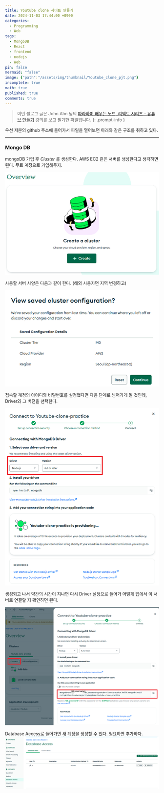 ```yaml
---
title: Youtube clone 사이트 만들기
date: 2024-11-03 17:44:00 +0900
categories:
  - Programming
  - Web
tags:
  - MongoDB
  - React
  - frontend
  - nodejs
  - Web
pin: false
mermaid: "false"
image: {"path":"/assets/img/thumbnail/Youtube_clone_pjt.png"}
incomplete: true
math: true
published: true
comments: true
---
```

> 이번 블로그 글은 John Ahn 님의 [따라하며 배우는 노드, 리액트 시리즈 - 유튜브 만들기](https://www.inflearn.com/course/%EB%94%B0%EB%9D%BC%ED%95%98%EB%A9%B0-%EB%B0%B0%EC%9A%B0%EB%8A%94-%EB%85%B8%EB%93%9C-%EB%A6%AC%EC%95%A1%ED%8A%B8-%EC%9C%A0%ED%8A%9C%EB%B8%8C-%EB%A7%8C%EB%93%A4%EA%B8%B0/dashboard) 강의를 보고 필기한 파일입니다. 
{: .prompt-info }

우선 저분의 github 주소에 들어가서 파일을 열어보면 아래와 같은 구조를 취하고 있다.


---
### Mongo DB
mongoDB 가입 후 *Cluster* 를 생성한다. AWS EC2 같은 서버를 생성한다고 생각하면 된다. 무료 계정으로 가입해두자. 

![](/assets/img/res/Pasted%20image%2020241103180606.png)

사용할 서버 사양은 다음과 같이 한다. (해외 사용자면 지역 변경하고)

![](/assets/img/res/Pasted%20image%2020241103180650.png)

접속할 계정의 아이디와 비밀번호를 설정했다면 다음 단계로 넘어가게 될 것인데, Driver와 그 버전을 선택한다.

![](/assets/img/res/Pasted%20image%2020241103180945.png)

생성되고 나서 약간의 시간이 지나면 다시 Driver 설정으로 들어가 어떻게 앱에서 이 서버로 연결할 지 확인하면 된다.

![](/assets/img/res/Pasted%20image%2020241103181256.png)

Database Access로 들어가면 새 계정을 생성할 수 있다. 필요하면 추가하자.
![](/assets/img/res/Pasted%20image%2020241103181421.png)

